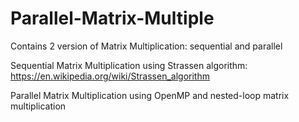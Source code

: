 # Parallel-Matrix-Multiple

Contains 2 version of Matrix Multiplication: sequential and parallel

Sequential Matrix Multiplication using Strassen algorithm: https://en.wikipedia.org/wiki/Strassen_algorithm

Parallel Matrix Multiplication using OpenMP and nested-loop matrix multiplication
